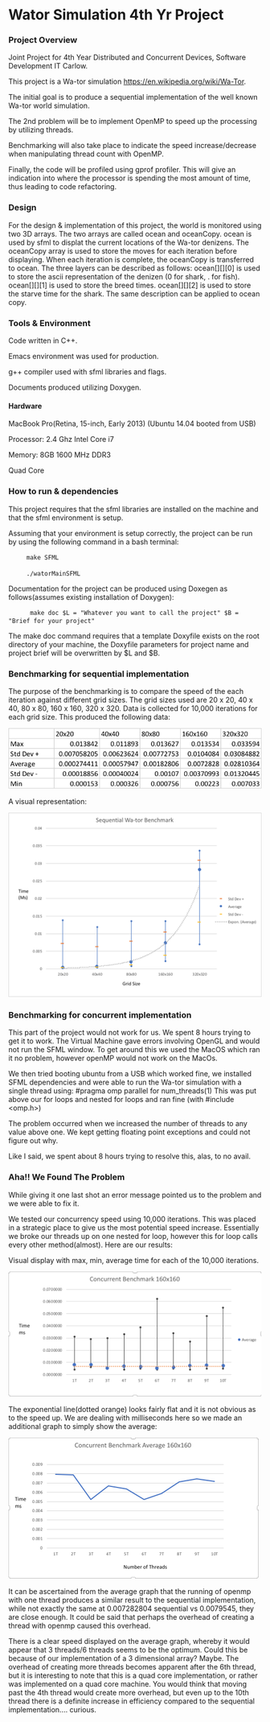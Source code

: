 # Wator Simulation 4th Yr Project

### Project Overview
Joint Project for 4th Year Distributed and Concurrent Devices, Software Development IT Carlow. 

This project is a Wa-tor simulation https://en.wikipedia.org/wiki/Wa-Tor. 

The initial goal is to produce a sequential implementation of the well known Wa-tor world
simulation.

The 2nd problem will be to implement OpenMP to speed up the processing by utilizing threads.

Benchmarking will also take place to indicate the speed increase/decrease when manipulating thread count with OpenMP.

Finally, the code will be profiled using gprof profiler. 
This will give an indication into where the processor is spending the 
most amount of time, thus leading to code refactoring.

### Design

For the design & implementation of this project, the world is monitored using two 3D arrays. The two arrays are called ocean and oceanCopy. ocean is used by sfml to displat the current locations of the Wa-tor denizens. The oceanCopy array is used to store the moves for each iteration before displaying. When each iteration is complete, the oceanCopy is transferred to ocean.
The three layers can be described as follows:
          ocean[][][0] is used to store the ascii representation of the denizen (0 for shark, . for fish).
          ocean[][][1] is used to store the breed times.
          ocean[][][2] is used to store the starve time for the shark.
The same description can be applied to ocean copy.

### Tools & Environment

Code written in C++.

Emacs environment was used for production.

g++ compiler used with sfml libraries and flags.

Documents produced utilizing Doxygen.

#### Hardware

MacBook Pro(Retina, 15-inch, Early 2013) (Ubuntu 14.04 booted from USB)

Processor: 2.4 Ghz Intel Core i7

Memory: 8GB 1600 MHz DDR3

Quad Core

### How to run & dependencies

This project requires that the sfml libraries are installed on the machine and that the sfml environment is setup.

Assuming that your environment is setup correctly, the project can be run by using the following command in a bash terminal:
         
         make SFML
         
         ./watorMainSFML

Documentation for the project can be produced using Doxegen as follows(assumes existing installation of Doxygen):
          
          make doc $L = "Whatever you want to call the project" $B = "Brief for your project"
          
The make doc command requires that a template Doxyfile exists on the root directory of your machine, the Doxyfile parameters for project name and project brief will be overwritten by $L and $B.

### Benchmarking for sequential implementation

The purpose of the benchmarking is to compare the speed of the each iteration against different grid sizes. The grid sizes used are 20 x 20, 40 x 40, 80 x 80, 160 x 160, 320 x 320. Data is collected for 10,000 iterations for each grid size. This produced the following data:

![alt text](https://raw.githubusercontent.com/GerKarl/WatorProject/master/RawData.png)

A visual representation:

![alt text](https://raw.githubusercontent.com/GerKarl/WatorProject/master/SeqGraph2.png)

### Benchmarking for concurrent implementation

This part of the project would not work for us. We spent 8 hours trying to get it to work. The Virtual Machine gave errors involving OpenGL and would not run the SFML window.
To get around this we used the MacOS which ran it no problem, however openMP would not work on the MacOs.

We then tried booting ubuntu from a USB which worked fine, we installed SFML dependencies and were able to run the Wa-tor simulation with a single thread using:
                    #pragma omp parallel for num_threads(1)
This was put above our for loops and nested for loops and ran fine (with #include <omp.h>)

The problem occurred when we increased the number of threads to any value above one. We kept getting floating point exceptions and could not figure out why. 

Like I said, we spent about 8 hours trying to resolve this, alas, to no avail.

### Aha!! We Found The Problem

While giving it one last shot an error message pointed us to the problem and we were able to fix it. 

We tested our concurrency speed using 10,000 iterations. This was placed in a strategic place to give us the most potential speed increase. Essentially we broke our threads up on one nested for loop, however this for loop calls every other method(almost). Here are our results:

Visual display with max, min, average time for each of the 10,000 iterations.

![alt text](https://raw.githubusercontent.com/GerKarl/WatorProject/master/ConcurrentBenchmark.png)

The exponential line(dotted orange) looks fairly flat and it is not obvious as to the speed up. We are dealing with milliseconds here so we made an additional graph to simply show the average:

![alt text](https://raw.githubusercontent.com/GerKarl/WatorProject/master/ConcurrentAverage.png)

It can be ascertained from the average graph that the running of openmp with one thread produces a similar result to the sequential implementation, while not exactly the same at 0.007282804 sequential vs 0.0079545, they are close enough. It could be said that perhaps the overhead of creating a thread with openmp caused this overhead.

There is a clear speed displayed on the average graph, whereby it would appear that 3 threads/6 threads seems to be the optimum. Could this be because of our implementation of a 3 dimensional array? Maybe. The overhead of creating more threads becomes apparent after the 6th thread, but it is interesting to note that this is a quad core implementation, or rather was implemented on a quad core machine. You would think that moving past the 4th thread would create more overhead, but even up to the 10th thread there is a definite increase in efficiency compared to the sequential implementation.... curious.

